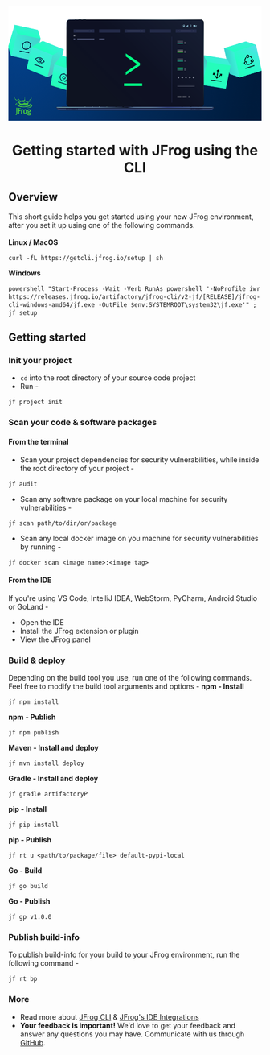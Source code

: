 [![](images/jfrog-cli-intro.png)](#readme)

<div align="center">

# Getting started with JFrog using the CLI

</div>

## Overview
This short guide helps you get started using your new JFrog environment, after you set it up using one of the following commands.<br><br>
**Linux / MacOS**<br>
```
curl -fL https://getcli.jfrog.io/setup | sh
```
**Windows**<br>
```
powershell "Start-Process -Wait -Verb RunAs powershell '-NoProfile iwr https://releases.jfrog.io/artifactory/jfrog-cli/v2-jf/[RELEASE]/jfrog-cli-windows-amd64/jf.exe -OutFile $env:SYSTEMROOT\system32\jf.exe'" ; jf setup
```
## Getting started
### Init your project
* ``cd`` into the root directory of your source code project
* Run -
```
jf project init
```
### Scan your code & software packages
#### From the terminal
* Scan your project dependencies for security vulnerabilities, while inside the root directory of your project -
```
jf audit
```
* Scan any software package on your local machine for security vulnerabilities - 
```
jf scan path/to/dir/or/package
```
* Scan any local docker image on you machine for security vulnerabilities by running -
```
jf docker scan <image name>:<image tag>
```
#### From the IDE
If you're using VS Code, IntelliJ IDEA, WebStorm, PyCharm, Android Studio or GoLand - 
* Open the IDE
* Install the JFrog extension or plugin
* View the JFrog panel
### Build & deploy
Depending on the build tool you use, run one of the following commands. Feel free to modify the build tool arguments and options - 
**npm - Install**
```
jf npm install
```
**npm - Publish**
```
jf npm publish
```
**Maven - Install and deploy**
```
jf mvn install deploy
```
**Gradle - Install and deploy**
```
jf gradle artifactoryP
```
**pip - Install**
```
jf pip install
```
**pip - Publish**
```
jf rt u <path/to/package/file> default-pypi-local
```
**Go - Build**
```
jf go build
```
**Go - Publish**
```
jf gp v1.0.0
```
### Publish build-info
To publish build-info for your build to your JFrog environment, run the following command - 
```
jf rt bp
```
### More
* Read more about [JFrog CLI](https://www.jfrog.com/confluence/display/CLI/JFrog+CLI) & [JFrog's IDE Integrations](https://www.jfrog.com/confluence/display/JFROG/IDE+Integration)
* **Your feedback is important!** We'd love to get your feedback and answer any questions you may have.
Communicate with us through [GitHub](https://github.com/jfrog/jfrog-cli/issues).
